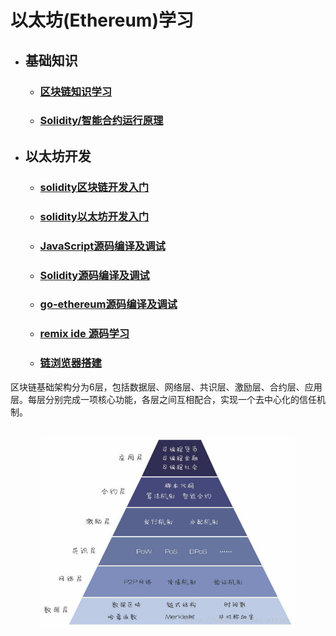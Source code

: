 # 以太坊(Ethereum)学习  
- ## 基础知识  
  - ### [区块链知识学习](md/blockchain-base.md)  
  - ### [Solidity/智能合约运行原理](md/solidity.md)  
- ## 以太坊开发 
  - ### [solidity区块链开发入门](md/blockchain-app-dev.md)  
  - ### [solidity以太坊开发入门](md/eth-app-dev.md)  
  - ### [JavaScript源码编译及调试](md/javascript.md)  
  - ### [Solidity源码编译及调试](md/solidity-debug.md)  
  - ### [go-ethereum源码编译及调试](md/go-ethereum.md)  
  - ### [remix ide 源码学习](md/remix-debug.md)  
  - ### [链浏览器搭建](md/block-explorer.md)  


区块链基础架构分为6层，包括数据层、网络层、共识层、激励层、合约层、应用层。每层分别完成一项核心功能，各层之间互相配合，实现一个去中心化的信任机制。  


<br>
<div align=center>
  <img src="res/images/区块链底层结构.jpg" width="80%" height="80%"></img>
</div>

